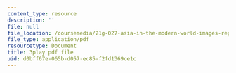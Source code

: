 ```yaml
---
content_type: resource
description: ''
file: null
file_location: /coursemedia/21g-027-asia-in-the-modern-world-images-representations-fall-2016/d0bff67e065bd057ec85f2fd1369ce1c_wWsRfu_1wvw.pdf
file_type: application/pdf
resourcetype: Document
title: 3play pdf file
uid: d0bff67e-065b-d057-ec85-f2fd1369ce1c
---
```

